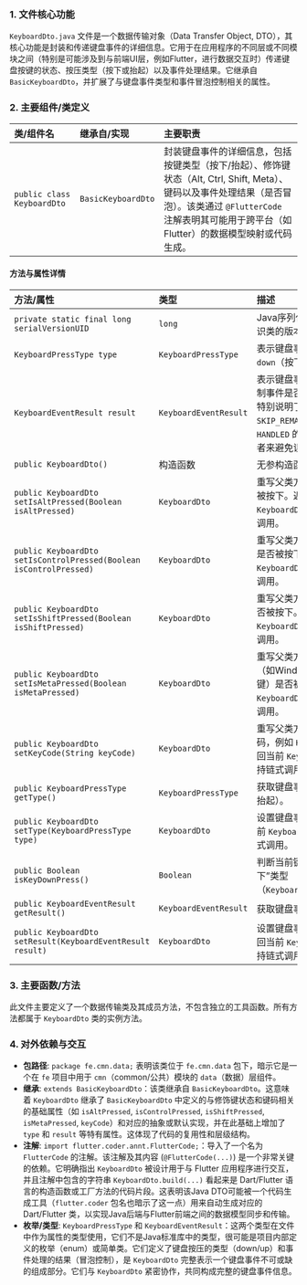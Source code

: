 ### 1. 文件核心功能

`KeyboardDto.java` 文件是一个数据传输对象（Data Transfer Object, DTO），其核心功能是封装和传递键盘事件的详细信息。它用于在应用程序的不同层或不同模块之间（特别是可能涉及到与前端UI层，例如Flutter，进行数据交互时）传递键盘按键的状态、按压类型（按下或抬起）以及事件处理结果。它继承自 `BasicKeyboardDto`，并扩展了与键盘事件类型和事件冒泡控制相关的属性。

### 2. 主要组件/类定义

| 类/组件名 | 继承自/实现 | 主要职责 |
| :--- | :--- | :--- |
| `public class KeyboardDto` | `BasicKeyboardDto` | 封装键盘事件的详细信息，包括按键类型（按下/抬起）、修饰键状态（Alt, Ctrl, Shift, Meta）、键码以及事件处理结果（是否冒泡）。该类通过 `@FlutterCode` 注解表明其可能用于跨平台（如Flutter）的数据模型映射或代码生成。 |

#### 方法与属性详情

| 方法/属性 | 类型 | 描述 |
| :--- | :--- | :--- |
| `private static final long serialVersionUID` | `long` | Java序列化版本UID，用于标识类的版本兼容性。 |
| `KeyboardPressType type` | `KeyboardPressType` | 表示键盘事件的类型，例如 `down`（按下）或 `up`（抬起）。 |
| `KeyboardEventResult result` | `KeyboardEventResult` | 表示键盘事件的处理结果。控制事件是否继续冒泡。文档中特别说明了 `SKIP_REMAINING_HANDLERS` 与 `HANDLED` 的区别，推荐使用前者来避免误拦截文本框输入。 |
| `public KeyboardDto()` | 构造函数 | 无参构造函数。 |
| `public KeyboardDto setIsAltPressed(Boolean isAltPressed)` | `KeyboardDto` | 重写父类方法，设置Alt键是否被按下。返回当前 `KeyboardDto` 实例，支持链式调用。 |
| `public KeyboardDto setIsControlPressed(Boolean isControlPressed)` | `KeyboardDto` | 重写父类方法，设置Control键是否被按下。返回当前 `KeyboardDto` 实例，支持链式调用。 |
| `public KeyboardDto setIsShiftPressed(Boolean isShiftPressed)` | `KeyboardDto` | 重写父类方法，设置Shift键是否被按下。返回当前 `KeyboardDto` 实例，支持链式调用。 |
| `public KeyboardDto setIsMetaPressed(Boolean isMetaPressed)` | `KeyboardDto` | 重写父类方法，设置Meta键（如Windows键或Command键）是否被按下。返回当前 `KeyboardDto` 实例，支持链式调用。 |
| `public KeyboardDto setKeyCode(String keyCode)` | `KeyboardDto` | 重写父类方法，设置按键的键码，例如 `KeyCode.enter`。返回当前 `KeyboardDto` 实例，支持链式调用。 |
| `public KeyboardPressType getType()` | `KeyboardPressType` | 获取键盘事件的类型（按下或抬起）。 |
| `public KeyboardDto setType(KeyboardPressType type)` | `KeyboardDto` | 设置键盘事件的类型。返回当前 `KeyboardDto` 实例，支持链式调用。 |
| `public Boolean isKeyDownPress()` | `Boolean` | 判断当前键盘事件是否为“按下”类型（`KeyboardPressType.down`）。 |
| `public KeyboardEventResult getResult()` | `KeyboardEventResult` | 获取键盘事件的处理结果。 |
| `public KeyboardDto setResult(KeyboardEventResult result)` | `KeyboardDto` | 设置键盘事件的处理结果。返回当前 `KeyboardDto` 实例，支持链式调用。 |

### 3. 主要函数/方法

此文件主要定义了一个数据传输类及其成员方法，不包含独立的工具函数。所有方法都属于 `KeyboardDto` 类的实例方法。

### 4. 对外依赖与交互

*   **包路径**: `package fe.cmn.data;` 表明该类位于 `fe.cmn.data` 包下，暗示它是一个在 `fe` 项目中用于 `cmn`（common/公共）模块的 `data`（数据）层组件。
*   **继承**: `extends BasicKeyboardDto`：该类继承自 `BasicKeyboardDto`。这意味着 `KeyboardDto` 继承了 `BasicKeyboardDto` 中定义的与修饰键状态和键码相关的基础属性（如 `isAltPressed`, `isControlPressed`, `isShiftPressed`, `isMetaPressed`, `keyCode`）和对应的抽象或默认实现，并在此基础上增加了 `type` 和 `result` 等特有属性。这体现了代码的复用性和层级结构。
*   **注解**: `import flutter.coder.annt.FlutterCode;`：导入了一个名为 `FlutterCode` 的注解。该注解及其内容 (`@FlutterCode(...)`) 是一个非常关键的依赖。它明确指出 `KeyboardDto` 被设计用于与 Flutter 应用程序进行交互，并且注解中包含的字符串 `KeyboardDto.build(...)` 看起来是 Dart/Flutter 语言的构造函数或工厂方法的代码片段。这表明该Java DTO可能被一个代码生成工具（`flutter.coder` 包名也暗示了这一点）用来自动生成对应的 Dart/Flutter 类，以实现Java后端与Flutter前端之间的数据模型同步和传输。
*   **枚举/类型**: `KeyboardPressType` 和 `KeyboardEventResult`：这两个类型在文件中作为属性的类型使用，它们不是Java标准库中的类型，很可能是项目内部定义的枚举（enum）或简单类。它们定义了键盘按压的类型（down/up）和事件处理的结果（冒泡控制），是 `KeyboardDto` 完整表示一个键盘事件不可或缺的组成部分。它们与 `KeyboardDto` 紧密协作，共同构成完整的键盘事件信息。

